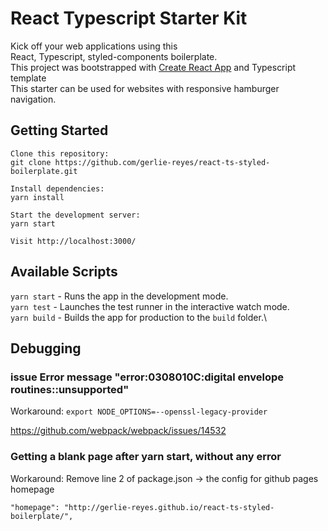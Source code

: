 # React Typescript Starter Kit

Kick off your web applications using this\
React, Typescript, styled-components boilerplate.\
This project was bootstrapped with [Create React App](https://github.com/facebook/create-react-app) and Typescript template\
This starter can be used for websites with responsive hamburger navigation.

## Getting Started
```
Clone this repository:
git clone https://github.com/gerlie-reyes/react-ts-styled-boilerplate.git

Install dependencies:
yarn install

Start the development server:
yarn start

Visit http://localhost:3000/
```

## Available Scripts
`yarn start`  - Runs the app in the development mode.\
`yarn test` - Launches the test runner in the interactive watch mode.\
`yarn build` - Builds the app for production to the `build` folder.\


## Debugging
### issue Error message "error:0308010C:digital envelope routines::unsupported"
Workaround: `export NODE_OPTIONS=--openssl-legacy-provider`

https://github.com/webpack/webpack/issues/14532


### Getting a blank page after yarn start, without any error
Workaround: Remove line 2 of package.json -> the config for github pages homepage

`"homepage": "http://gerlie-reyes.github.io/react-ts-styled-boilerplate/",`
